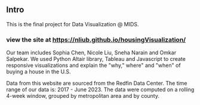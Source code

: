 ## Intro

This is the final project for Data Visualization @ MIDS.

### view the site at https://nliub.github.io/housingVisualization/

Our team includes Sophia Chen, Nicole Liu, Sneha Narain and Omkar Salpekar. We used Python Altair library, Tableau and Javascript to create responsive visualizations and explain the "why," where" and "when" of buying a house in the U.S.

Data from this website are sourced from the Redfin Data Center. The time range of our data is: 2017 - June 2023. The data were computed on a rolling 4-week window, grouped by metropolitan area and by county.
